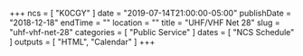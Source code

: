 +++
ncs = [ "K0CGY" ]
date = "2019-07-14T21:00:00-05:00"
publishDate = "2018-12-18"
endTime = ""
location = ""
title = "UHF/VHF Net 28"
slug = "uhf-vhf-net-28"
categories = [ "Public Service" ]
dates = [ "NCS Schedule" ]
outputs = [ "HTML", "Calendar" ]
+++
